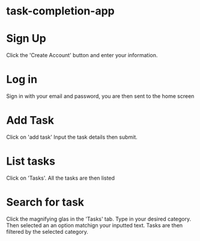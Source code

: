 # task-completion-app

# Sign Up
Click the 'Create Account' button and enter your information.

# Log in 
Sign in with your email and password, you are then sent to the home screen

# Add Task

Click on 'add task' Input the task details then submit.

# List  tasks

Click on 'Tasks'. All the tasks are then listed

# Search for task
Click the magnifying glas in the 'Tasks' tab. 
Type in your desired category. Then selected an an option matchign your inputted
text. Tasks are then filtered by the selected category.